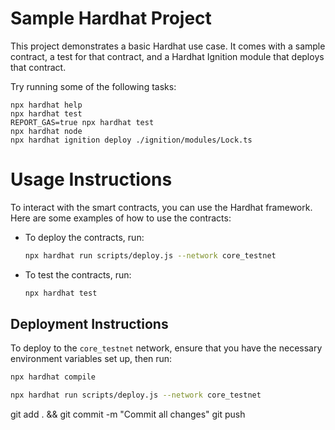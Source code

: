 # Sample Hardhat Project

This project demonstrates a basic Hardhat use case. It comes with a sample contract, a test for that contract, and a Hardhat Ignition module that deploys that contract.

Try running some of the following tasks:

```shell
npx hardhat help
npx hardhat test
REPORT_GAS=true npx hardhat test
npx hardhat node
npx hardhat ignition deploy ./ignition/modules/Lock.ts
```
# Usage Instructions
To interact with the smart contracts, you can use the Hardhat framework. Here are some examples of how to use the contracts:
- To deploy the contracts, run:
  ```bash
  npx hardhat run scripts/deploy.js --network core_testnet
  ```
- To test the contracts, run:
  ```bash
  npx hardhat test
  ```

## Deployment Instructions
To deploy to the `core_testnet` network, ensure that you have the necessary environment variables set up, then run:

```bash
npx hardhat compile
```

```bash
npx hardhat run scripts/deploy.js --network core_testnet
```

git add . && git commit -m "Commit all changes"
git push 